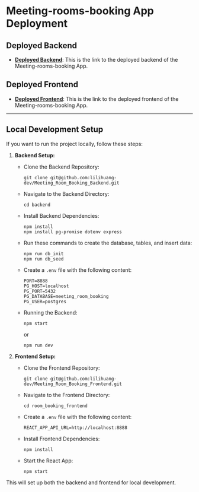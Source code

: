 # Meeting-rooms-booking App Deployment

## Deployed Backend

- **[Deployed Backend](https://meeingroombookingbackend.adaptable.app/)**: This is the link to the deployed backend of the Meeting-rooms-booking App.

## Deployed Frontend

- **[Deployed Frontend](https://meeting-rooms-booking.netlify.app/)**: This is the link to the deployed frontend of the Meeting-rooms-booking App.


---

## Local Development Setup

If you want to run the project locally, follow these steps:

1. **Backend Setup:**

   - Clone the Backend Repository:
     ```
     git clone git@github.com:lilihuang-dev/Meeting_Room_Booking_Backend.git
     ```

   - Navigate to the Backend Directory:
     ```
     cd backend
     ```

   - Install Backend Dependencies:
     ```
     npm install
     npm install pg-promise dotenv express
     ```

   - Run these commands to create the database, tables, and insert data:
     ```
     npm run db_init
     npm run db_seed
     ```

   - Create a `.env` file with the following content:
     ```
     PORT=8888
     PG_HOST=localhost
     PG_PORT=5432
     PG_DATABASE=meeting_room_booking
     PG_USER=postgres
     ```

   - Running the Backend:
     ```
     npm start
     ```
     or
     ```
     npm run dev
     ```

2. **Frontend Setup:**

   - Clone the Frontend Repository:
     ```
     git clone git@github.com:lilihuang-dev/Meeting_Room_Booking_Frontend.git
     ```

   - Navigate to the Frontend Directory:
     ```
     cd room_booking_frontend
     ```

   - Create a `.env` file with the following content:
     ```
     REACT_APP_API_URL=http://localhost:8888
     ```

   - Install Frontend Dependencies:
     ```
     npm install
     ```

   - Start the React App:
     ```
     npm start
     ```

This will set up both the backend and frontend for local development.



























